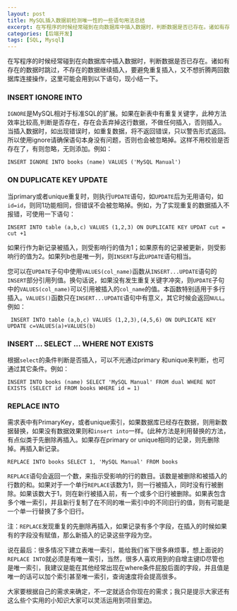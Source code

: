 ```yaml
---
layout: post
title: MySQL插入数据前检测唯一性的一些语句用法总结
excerpt: 在写程序的时候经常碰到在向数据库中插入数据时，判断数据是否已存在。诸如有存在的数据时跳过，不存在的数据继续插入，要避免重复插入，又不想折腾两回数据库连接操作，这里可能会用到以下语句，现小结一下。
categories: [后端开发]
tags: [SQL, Mysql]
---
```


在写程序的时候经常碰到在向数据库中插入数据时，判断数据是否已存在。诸如有存在的数据时跳过，不存在的数据继续插入，要避免重复插入，又不想折腾两回数据库连接操作，这里可能会用到以下语句，现小结一下。

### **INSERT IGNORE INTO**

`IGNORE`是MySQL相对于标准SQL的扩展。如果在新表中有重复关键字，此种方法效率比较高,判断是否存在，存在会丢弃掉这行数据，不做任何插入，否则插入。当插入数据时，如出现错误时，如重复数据，将不返回错误，只以警告形式返回。所以使用ignore请确保语句本身没有问题，否则也会被忽略掉。这样不用校验是否存在了，有则忽略，无则添加。例如：

``` 
INSERT IGNORE INTO books (name) VALUES ('MySQL Manual')
```

### **ON DUPLICATE KEY UPDATE**

当primary或者unique重复时，则执行`UPDATE`语句，如`UPDATE`后为无用语句，如`id=id`，则同1功能相同，但错误不会被忽略掉。例如，为了实现重复的数据插入不报错，可使用一下语句：

``` 
INSERT INTO table (a,b,c) VALUES (1,2,3) ON DUPLICATE KEY UPDAT cut = cut +1
```

如果行作为新记录被插入，则受影响行的值为1；如果原有的记录被更新，则受影响行的值为2。如果列b也是唯一列，则`INSERT`与此`UPDATE`语句相当。

您可以在`UPDATE`子句中使用`VALUES(col_name)`函数从`INSERT...UPDATE`语句的`INSERT`部分引用列值。换句话说，如果没有发生重复关键字冲突，则`UPDATE`子句中的`VALUES(col_name)`可以引用被插入的`col_name`的值。本函数特别适用于多行插入。`VALUES()`函数只在`INSERT...UPDATE`语句中有意义，其它时候会返回`NULL`。例如：

``` 
 INSERT INTO table (a,b,c) VALUES (1,2,3),(4,5,6) ON DUPLICATE KEY UPDATE c=VALUES(a)+VALUES(b)
```

### INSERT … SELECT … WHERE NOT EXISTS

根据`select`的条件判断是否插入，可以不光通过primary 和unique来判断，也可通过其它条件。例如：

``` 
INSERT INTO books (name) SELECT 'MySQL Manual' FROM dual WHERE NOT EXISTS (SELECT id FROM books WHERE id = 1)
```

### REPLACE INTO

需求表中有PrimaryKey，或者unique索引，如果数据库已经存在数据，则用新数据替换，如果没有数据效果则和`insert into`一样。(此种方法是利用替换的方法，有点似类于先删除再插入。如果存在primary or unique相同的记录，则先删除掉。再插入新记录。

``` 
REPLACE INTO books SELECT 1, 'MySQL Manual' FROM books
```

`REPLACE`语句会返回一个数，来指示受影响的行的数目。该数是被删除和被插入的行数的和。如果对于一个单行`REPLACE`该数为1，则一行被插入，同时没有行被删除。如果该数大于1，则在新行被插入前，有一个或多个旧行被删除。如果表包含多个唯一索引，并且新行复制了在不同的唯一索引中的不同旧行的值，则有可能是一个单一行替换了多个旧行。

注：`REPLACE`发现重复的先删除再插入，如果记录有多个字段，在插入的时候如果有的字段没有赋值，那么新插入的记录这些字段为空。

说在最后：很多情况下建立表唯一索引，能给我们省下很多麻烦事，想上面说的`REPLACE INTO`就必须是有唯一索引，当然，很多人喜欢用到的自增主键ID尽管也是唯一索引，我建议是能在其他经常出现在where条件屁股后面的字段，并且值是唯一的话可以加个索引甚至唯一索引，查询速度将会提高很多。

大家要根据自己的需求来确定，不一定就适合你现在的需求；我只是提示大家还有这么些个实用的小知识大家可以灵活运用到项目里边。

